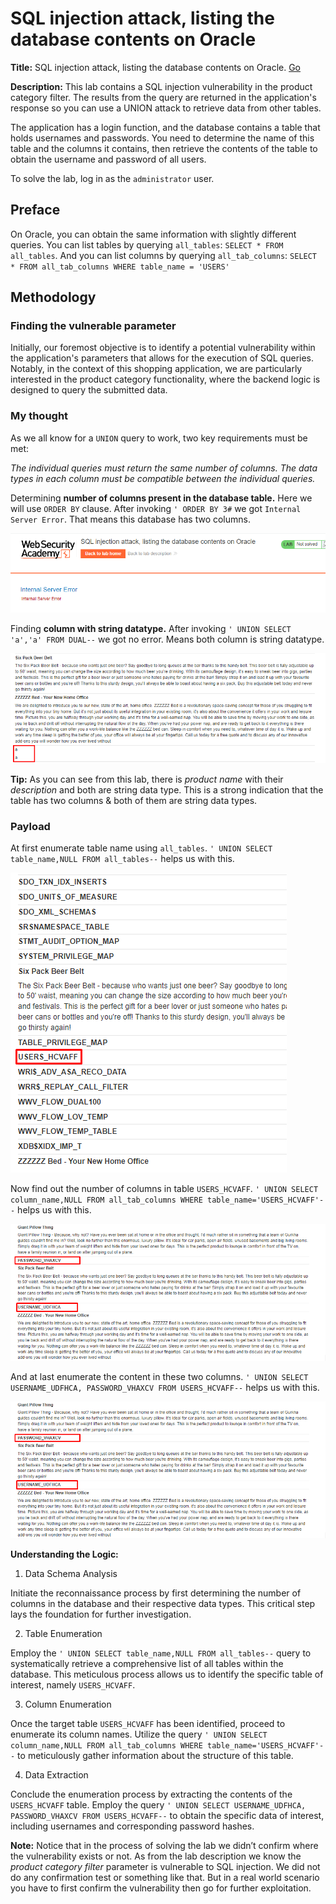 # SQL injection attack, listing the database contents on Oracle
**Title:** SQL injection attack, listing the database contents on Oracle. [Go](https://portswigger.net/web-security/sql-injection/examining-the-database/lab-listing-database-contents-oracle)

**Description:** 
This lab contains a SQL injection vulnerability in the product category filter. The results from the query are returned in the application's response so you can use a UNION attack to retrieve data from other tables.

The application has a login function, and the database contains a table that holds usernames and passwords. You need to determine the name of this table and the columns it contains, then retrieve the contents of the table to obtain the username and password of all users.

To solve the lab, log in as the `administrator` user.

## Preface

On Oracle, you can obtain the same information with slightly different queries. You can list tables by querying `all_tables`: `SELECT * FROM all_tables`. And you can list columns by querying `all_tab_columns`:
`SELECT * FROM all_tab_columns WHERE table_name = 'USERS'`

## Methodology

### Finding the vulnerable parameter
Initially, our foremost objective is to identify a potential vulnerability within the application's parameters that allows for the execution of SQL queries. Notably, in the context of this shopping application, we are particularly interested in the product category functionality, where the backend logic is designed to query the submitted data.

### My thought
As we all know for a  `UNION`  query to work, two key requirements must be met:

_The individual queries must return the same number of columns._
_The data types in each column must be compatible between the individual queries._

Determining __number of columns present in the database table.__ Here we will use `ORDER BY` clause. After invoking `' ORDER BY 3#` we got `Internal Server Error`. That means this database has two columns.

![poc_orcle_db_num_of_column.png](../images/orcle_db_num_of_column.png)

Finding __column with string datatype.__ After invoking `' UNION SELECT 'a','a' FROM DUAL--` we got no error. Means both column is string datatype.

![poc_oracle_db_string.png](../images/oracle_db_string.png)


**Tip:** As you can see from this lab, there is _product name_ with their _description_ and both are string data type. This is a strong indication that the table has two columns & both of them are string data types.

### Payload
At first enumerate table name using `all_tables`. `' UNION SELECT table_name,NULL FROM all_tables--` helps us with this. 

![poc_oracle_db_table_name.png](../images/oracle_db_table_name.png)

 Now find out the number of columns in table `USERS_HCVAFF`. `' UNION SELECT column_name,NULL FROM all_tab_columns WHERE table_name='USERS_HCVAFF'--` helps us with this.
 
 ![poc_oracle_db_column_name.png](../images/oracle_db_column_name.png)

 And at last enumerate the content in these two columns. `' UNION SELECT USERNAME_UDFHCA, PASSWORD_VHAXCV FROM USERS_HCVAFF--` helps us with this.
 
![poc_oracle_db_column_name.png](../images/oracle_db_column_name.png)

**Understanding the Logic:**

1. Data Schema Analysis

Initiate the reconnaissance process by first determining the number of columns in the database and their respective data types. This critical step lays the foundation for further investigation.

2. Table Enumeration

Employ the `' UNION SELECT table_name,NULL FROM all_tables--` query to systematically retrieve a comprehensive list of all tables within the database. This meticulous process allows us to identify the specific table of interest, namely `USERS_HCVAFF`.

3. Column Enumeration

Once the target table `USERS_HCVAFF` has been identified, proceed to enumerate its column names. Utilize the query `' UNION SELECT column_name,NULL FROM all_tab_columns WHERE table_name='USERS_HCVAFF'--` to meticulously gather information about the structure of this table.

4. Data Extraction

Conclude the enumeration process by extracting the contents of the `USERS_HCVAFF` table. Employ the query `' UNION SELECT USERNAME_UDFHCA, PASSWORD_VHAXCV FROM USERS_HCVAFF--` to obtain the specific data of interest, including usernames and corresponding password hashes.

 **Note:** Notice that in the process of solving the lab we didn’t confirm where the vulnerability exists or not. As from the lab description we know the _product category filter_ parameter is vulnerable to SQL injection. We did not do any confirmation test or something like that. But in a real world scenario you have to first confirm the vulnerability then go for further exploitation.

